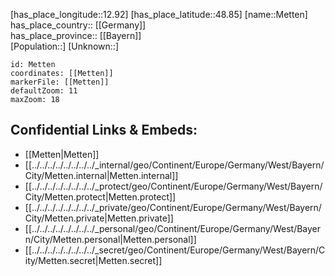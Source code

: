 ﻿---
location: [48.85,12.92] 
mapzoom: [7,12] 
mapmarker: city 
type: City
tags:
- geo/City


SpocWebEntityId: 32442
isDeleted: false
confidential: public

---
[has_place_longitude::12.92] 
[has_place_latitude::48.85] 
[name::Metten] 
has_place_country:: [[Germany]]  
has_place_province:: [[Bayern]]  
[Population::] 
[Unknown::] 


```leaflet
id: Metten
coordinates: [[Metten]] 
markerFile: [[Metten]] 
defaultZoom: 11 
maxZoom: 18
```


## Confidential Links & Embeds: 
- [[Metten|Metten]]  
- [[../../../../../../../../_internal/geo/Continent/Europe/Germany/West/Bayern/City/Metten.internal|Metten.internal]] 
- [[../../../../../../../../_protect/geo/Continent/Europe/Germany/West/Bayern/City/Metten.protect|Metten.protect]] 
- [[../../../../../../../../_private/geo/Continent/Europe/Germany/West/Bayern/City/Metten.private|Metten.private]] 
- [[../../../../../../../../_personal/geo/Continent/Europe/Germany/West/Bayern/City/Metten.personal|Metten.personal]] 
- [[../../../../../../../../_secret/geo/Continent/Europe/Germany/West/Bayern/City/Metten.secret|Metten.secret]] 
